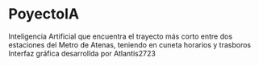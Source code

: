 # PoyectoIA
Inteligencia Artificial que encuentra el trayecto más corto  entre dos estaciones del Metro de Atenas, teniendo en cuneta horarios y trasboros
Interfaz gráfica desarrollda por Atlantis2723
